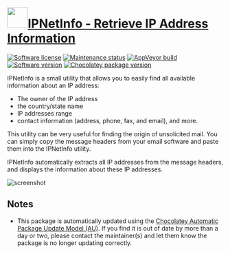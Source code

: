 # [<img src="https://cdn.jsdelivr.net/gh/dgalbraith/chocolatey-packages@ec1652f85e86682fba61efdbeb5a556dd6ad0284/icons/ipnetinfo.png" width="48" height="48"/>IPNetInfo - Retrieve IP Address Information](https://chocolatey.org/packages/ipnetinfo)

[![Software license](https://img.shields.io/badge/license-freeware-orange)](http://www.nirsoft.net/utils/ipnetinfo.html)
[![Maintenance status](https://img.shields.io/badge/maintained%3F-yes-green.svg)](https://gitHub.com/dgalbraith/chocolatey-packages/graphs/commit-activity)
[![AppVeyor build](https://img.shields.io/appveyor/ci/dgalbraith/chocolatey-packages)](https://ci.appveyor.com/project/dgalbraith/chocolatey-packages)
[![Software version](https://img.shields.io/badge/Source-v1.85-blue.svg)](http://www.nirsoft.net/utils/ipnetinfo.html)
[![Chocolatey package version](https://img.shields.io/chocolatey/v/ipnetinfo?label=Chocolatey)](https://chocolatey.org/packages/ipnetinfo)

IPNetInfo is a small utility that allows you to easily find all available information about an IP address:

* The owner of the IP address
* the country/state name
* IP addresses range
* contact information (address, phone, fax, and email), and more.

This utility can be very useful for finding the origin of unsolicited mail. You can simply copy the message headers from your email software and paste them into the IPNetInfo utility.

IPNetInfo automatically extracts all IP addresses from the message headers, and displays the information about these IP addresses.

![screenshot](https://cdn.jsdelivr.net/gh/dgalbraith/chocolatey-packages@48b2855247b0e422e994f50e85b9bf8c8ca98c79/automatic/ipnetinfo/screenshot.png)

## Notes

* This package is automatically updated using the [Chocolatey Automatic Package Update Model (AU)](https://github.com/majkinetor/au/blob/master/README.md).
  If you find it is out of date by more than a day or two, please contact the maintainer(s) and let them know the package is no longer updating correctly.
